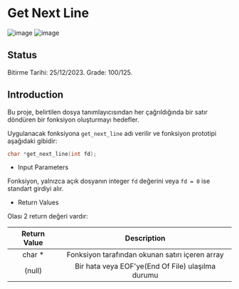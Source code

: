 # Get Next Line

![image](https://github.com/fbkeskin/42-get_next_line/assets/92950254/14635ae2-dcf6-4f88-9eef-f7445f1e2614) 
![image](https://github.com/fbkeskin/42-get_next_line/assets/92950254/14771bd6-a4dc-4873-b455-59aa12445aa7)



## Status
Bitirme Tarihi: 25/12/2023. Grade: 100/125.


## Introduction
Bu proje, belirtilen dosya tanımlayıcısından her çağrıldığında bir satır döndüren bir fonksiyon oluşturmayı hedefler.

Uygulanacak fonksiyona ``get_next_line`` adı verilir ve fonksiyon prototipi aşağıdaki gibidir:
```C
char *get_next_line(int fd);
```
* Input Parameters

Fonksiyon, yalnızca açık dosyanın integer ``fd`` değerini veya  ``fd = 0`` ise standart girdiyi alır.
* Return Values

Olası 2 return değeri vardır:

| Return Value | Description |
| :----------: | :---------: |
| char * | Fonksiyon tarafından okunan satırı içeren array |
| (null) | Bir hata veya EOF'ye(End Of File) ulaşılma durumu |

